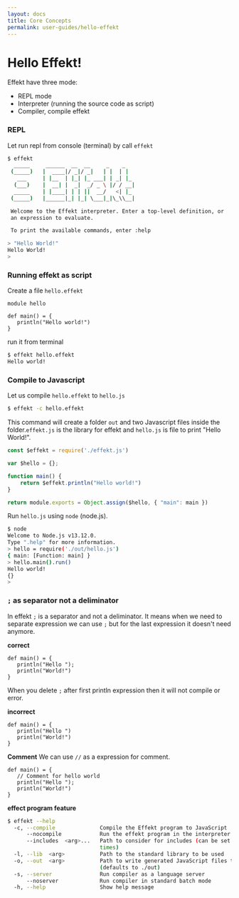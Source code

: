 ```yaml
---
layout: docs
title: Core Concepts
permalink: user-guides/hello-effekt
---
```


# Hello Effekt!
Effekt have three mode:

- REPL mode
- Interpreter (running the source code as script)
- Compiler, compile effekt

### REPL
Let run repl from console (terminal) by call ``effekt``

```bash
$ effekt             
  _____     ______  __  __     _    _
 (_____)   |  ____|/ _|/ _|   | |  | |
   ___     | |__  | |_| |_ ___| | _| |_
  (___)    |  __| |  _|  _/ _ \ |/ / __|
  _____    | |____| | | ||  __/   <| |_
 (_____)   |______|_| |_| \___|_|\_\\__|

 Welcome to the Effekt interpreter. Enter a top-level definition, or
 an expression to evaluate.

 To print the available commands, enter :help

> "Hello World!"
Hello World!
> 
```

### Running effekt as script
Create a file ``hello.effekt``

```effekt
module hello

def main() = {
   println("Hello world!")
}
```
run it from terminal

```bash
$ effekt hello.effekt
Hello world!
```

### Compile to Javascript
Let us compile ``hello.effekt`` to ``hello.js``

```bash
$ effekt -c hello.effekt
```
This command will create a folder ``out`` and two Javascript files inside the folder.``effekt.js`` is the library for effekt and ``hello.js`` is file to print "Hello World!". 

```javascript
const $effekt = require('./effekt.js')

var $hello = {};

function main() {
    return $effekt.println("Hello world!")
}

return module.exports = Object.assign($hello, { "main": main })
```

Run ``hello.js`` using ``node`` (node.js).

```bash
$ node
Welcome to Node.js v13.12.0.
Type ".help" for more information.
> hello = require('./out/hello.js')
{ main: [Function: main] }
> hello.main().run()
Hello world!
{}
> 
```

### ``;`` as separator not a deliminator
In effekt ``;`` is a separator and not a deliminator. It means when we need to separate expression we can use ``;`` but for the last expression it doesn't need anymore.

**correct**

```effekt
def main() = {
   println("Hello ");
   println("World!")
}
```
When you delete ``;`` after first println expression then it will not compile or error.

**incorrect**

```effekt
def main() = {
   println("Hello ")
   println("World!")
}
```

**Comment**
We can use ``//`` as a expression for comment.

```effekt
def main() = {
   // Comment for hello world
   println("Hello ");
   println("World!")
}
```

**effect program feature**

```bash
$ effekt --help             
  -c, --compile              Compile the Effekt program to JavaScript
      --nocompile            Run the effekt program in the interpreter
      --includes  <arg>...   Path to consider for includes (can be set multiple
                             times)
  -l, --lib  <arg>           Path to the standard library to be used
  -o, --out  <arg>           Path to write generated JavaScript files to
                             (defaults to ./out)
  -s, --server               Run compiler as a language server
      --noserver             Run compiler in standard batch mode
  -h, --help                 Show help message
```
